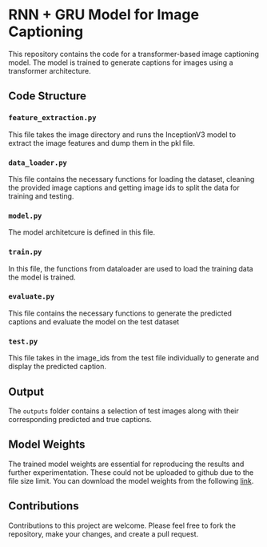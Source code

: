 # RNN + GRU Model for Image Captioning

This repository contains the code for a transformer-based image captioning model. The model is trained to generate captions for images using a transformer architecture.

## Code Structure

### `feature_extraction.py`

This file takes the image directory and runs the InceptionV3 model to extract the image features and dump them in the pkl file.

### `data_loader.py`

This file contains the necessary functions for loading the dataset, cleaning the provided image captions and getting image ids to split the data for training and testing.

### `model.py`

The model architetcure is defined in this file.

### `train.py`

In this file, the functions from dataloader are used to load the training data the model is trained.

### `evaluate.py`

This file contains the necessary functions to generate the predicted captions and evaluate the model on the test dataset

### `test.py`

This file takes in the image_ids from the test file individually to generate and display the predicted caption.

## Output

The `outputs` folder contains a selection of test images along with their corresponding predicted and true captions.

## Model Weights

The trained model weights are essential for reproducing the results and further experimentation. These could not be uploaded to github due to the file size limit. You can download the model weights from the following [link](https://drive.google.com/drive/folders/1XjiCD8myubTP5rMH38FVGbuLdLmKtr6x?usp=drive_link).

## Contributions

Contributions to this project are welcome. Please feel free to fork the repository, make your changes, and create a pull request.

